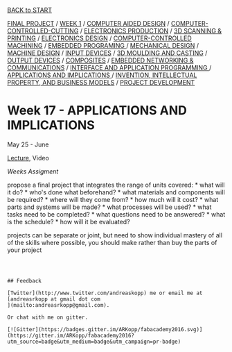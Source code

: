 [BACK to START](../)

[FINAL PROJECT](../final) / [WEEK 1](../week1) / [COMPUTER AIDED DESIGN](../week2) / [COMPUTER-CONTROLLED-CUTTING](../week3) / [ELECTRONICS PRODUCTION](../week4) / [3D SCANNING & PRINTING](../week5) / [ELECTRONICS DESIGN](../week6)  / [COMPUTER-CONTROLLED MACHINING](../week7) / [EMBEDDED PROGRAMING ](../week8) / [MECHANICAL DESIGN](../week9) / [MACHINE DESIGN](../week10) / [INPUT DEVICES](../week11) / [3D MOULDING AND CASTING](../week12) / [OUTPUT DEVICES](../week13) / [COMPOSITES](../week14) / [EMBEDDED NETWORKING & COMMUNICATIONS](../week15) / [INTERFACE AND APPLICATION PROGRAMMING ](../week16) / [APPLICATIONS AND IMPLICATIONS ](../week17) / [INVENTION, INTELLECTUAL PROPERTY, AND BUSINESS MODELS](../week18) / [PROJECT DEVELOPMENT ](../week19)


# Week 17 - APPLICATIONS AND IMPLICATIONS

May 25 - June 


[Lecture](http://academy.cba.mit.edu/classes/interface_application_programming/index.html), Video



*Weeks Assigment*  

propose a final project that integrates the range of units covered:
      * what will it do?
      * who's done what beforehand?
      * what materials and components will be required?
      * where will they come from?
      * how much will it cost?
      * what parts and systems will be made?
      * what processes will be used?
      * what tasks need to be completed?
      * what questions need to be answered?
      * what is the schedule?
      * how will it be evaluated?
 
projects can be separate or joint, but need to show individual mastery of all of the skills
   where possible, you should make rather than buy the parts of your project
~~~



## Feedback

[Twitter](http://www.twitter.com/andreaskopp) me or email me at [andreasrkopp at gmail dot com
](mailto:andreasrkopp@gmail.com).

Or chat with me on gitter.

[![Gitter](https://badges.gitter.im/ARKopp/fabacademy2016.svg)](https://gitter.im/ARKopp/fabacademy2016?utm_source=badge&utm_medium=badge&utm_campaign=pr-badge)

